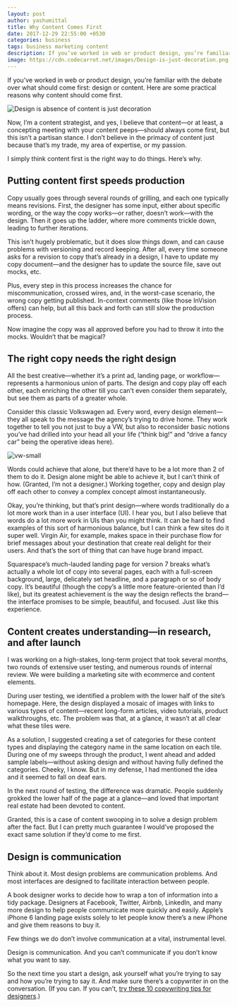 ```yaml
---
layout: post
author: yashumittal
title: Why Content Comes First
date: 2017-12-29 22:55:00 +0530
categories: business
tags: business marketing content
description: If you’ve worked in web or product design, you’re familiar with the debate over what should come first - design or content. Here are some practical reasons.
image: https://cdn.codecarrot.net/images/Design-is-just-decoration.png
---
```


If you’ve worked in web or product design, you’re familiar with the debate over what should come first: design or content. Here are some practical reasons why content should come first.

![Design is absence of content is just decoration](https://cdn.codecarrot.net/images/Design-is-just-decoration.png)

Now, I’m a content strategist, and yes, I believe that content—or at least, a concepting meeting with your content peeps—should always come first, but this isn’t a partisan stance. I don’t believe in the primacy of content just because that’s my trade, my area of expertise, or my passion.

I simply think content first is the right way to do things. Here’s why.

## Putting content first speeds production

Copy usually goes through several rounds of grilling, and each one typically means revisions. First, the designer has some input, either about specific wording, or the way the copy works—or rather, doesn’t work—with the design. Then it goes up the ladder, where more comments trickle down, leading to further iterations.

This isn’t hugely problematic, but it does slow things down, and can cause problems with versioning and record keeping. After all, every time someone asks for a revision to copy that’s already in a design, I have to update my copy document—and the designer has to update the source file, save out mocks, etc.

Plus, every step in this process increases the chance for miscommunication, crossed wires, and, in the worst-case scenario, the wrong copy getting published. In-context comments (like those InVision offers) can help, but all this back and forth can still slow the production process.

Now imagine the copy was all approved before you had to throw it into the mocks. Wouldn’t that be magical?

## The right copy needs the right design

All the best creative—whether it’s a print ad, landing page, or workflow—represents a harmonious union of parts. The design and copy play off each other, each enriching the other till you can’t even consider them separately, but see them as parts of a greater whole.

Consider this classic Volkswagen ad. Every word, every design element—they all speak to the message the agency’s trying to drive home. They work together to tell you not just to buy a VW, but also to reconsider basic notions you’ve had drilled into your head all your life (“think big!” and “drive a fancy car” being the operative ideas here).

![vw-small](https://cdn.codecarrot.net/images/vw-small.jpg)

Words could achieve that alone, but there’d have to be a lot more than 2 of them to do it. Design alone might be able to achieve it, but I can’t think of how. (Granted, I’m not a designer.) Working together, copy and design play off each other to convey a complex concept almost instantaneously.

Okay, you’re thinking, but that’s print design—where words traditionally do a lot more work than in a user interface (UI). I hear you, but I also believe that words do a lot more work in UIs than you might think. It can be hard to find examples of this sort of harmonious balance, but I can think a few sites do it super well. Virgin Air, for example, makes space in their purchase flow for brief messages about your destination that create real delight for their users. And that’s the sort of thing that can have huge brand impact.

Squarespace’s much-lauded landing page for version 7 breaks what’s actually a whole lot of copy into several pages, each with a full-screen background, large, delicately set headline, and a paragraph or so of body copy. It’s beautiful (though the copy’s a little more feature-oriented than I’d like), but its greatest achievement is the way the design reflects the brand—the interface promises to be simple, beautiful, and focused. Just like this experience.

## Content creates understanding—in research, and after launch

I was working on a high-stakes, long-term project that took several months, two rounds of extensive user testing, and numerous rounds of internal review. We were building a marketing site with ecommerce and content elements.

During user testing, we identified a problem with the lower half of the site’s homepage. Here, the design displayed a mosaic of images with links to various types of content—recent long-form articles, video tutorials, product walkthroughs, etc. The problem was that, at a glance, it wasn’t at all clear what these tiles were.

As a solution, I suggested creating a set of categories for these content types and displaying the category name in the same location on each tile. During one of my sweeps through the product, I went ahead and added sample labels—without asking design and without having fully defined the categories. Cheeky, I know. But in my defense, I had mentioned the idea and it seemed to fall on deaf ears.

In the next round of testing, the difference was dramatic. People suddenly grokked the lower half of the page at a glance—and loved that important real estate had been devoted to content.

Granted, this is a case of content swooping in to solve a design problem after the fact. But I can pretty much guarantee I would’ve proposed the exact same solution if they’d come to me first.

## Design is communication

Think about it. Most design problems are communication problems. And most interfaces are designed to facilitate interaction between people.

A book designer works to decide how to wrap a ton of information into a tidy package. Designers at Facebook, Twitter, Airbnb, LinkedIn, and many more design to help people communicate more quickly and easily. Apple’s iPhone 6 landing page exists solely to let people know there’s a new iPhone and give them reasons to buy it.

Few things we do don’t involve communication at a vital, instrumental level.

Design is communication. And you can’t communicate if you don’t know what you want to say.

So the next time you start a design, ask yourself what you’re trying to say and how you’re trying to say it. And make sure there’s a copywriter in on the conversation. (If you can. If you can’t, [try these 10 copywriting tips for designers](/10-ux-copywriting-tips-for-designers).)
